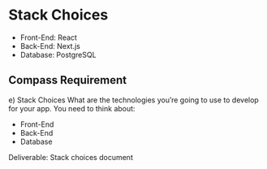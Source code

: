 # Stack Choices

- Front-End: React
- Back-End: Next.js
- Database: PostgreSQL

## Compass Requirement

e) Stack Choices
What are the technologies you’re going to use to develop for your app. You need to think about:

- Front-End
- Back-End
- Database

Deliverable: Stack choices document
